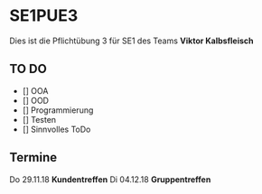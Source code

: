 # SE1PUE3
Dies ist die Pflichtübung 3 für SE1 des Teams __Viktor Kalbsfleisch__

## TO DO
- [] OOA
- [] OOD
- [] Programmierung
- [] Testen
- [] Sinnvolles ToDo

## Termine
Do 29.11.18 __Kundentreffen__
Di 04.12.18 __Gruppentreffen__
